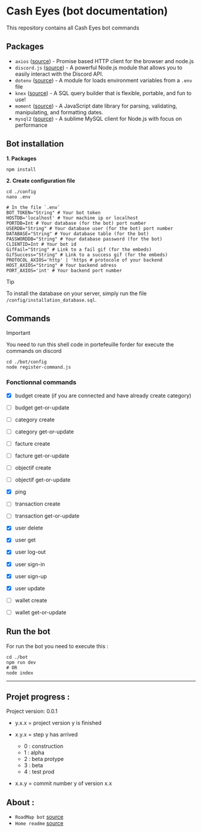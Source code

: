 # Cash Eyes (bot documentation)

This repository contains all Cash Eyes bot commands

## Packages 

- `axios` ([source](https://www.npmjs.com/package/axios)) - Promise based HTTP client for the browser and node.js
- `discord.js` ([source](https://www.npmjs.com/package/discord.js)) - A powerful Node.js module that allows you to easily interact with the Discord API.
- `dotenv` ([source](https://www.npmjs.com/package/dotenv)) - A module for loads environment variables from a `.env` file 
- `knex` ([source](https://www.npmjs.com/package/knex)) - A SQL query builder that is flexible, portable, and fun to use!
- `moment` ([source](https://www.npmjs.com/package/moment)) - A JavaScript date library for parsing, validating, manipulating, and formatting dates.
- `mysql2` ([source](https://www.npmjs.com/package/mysql2)) - A sublime MySQL client for Node.js with focus on performance

## Bot installation

**1. Packages**

```shell
npm install
```

**2. Create configuration file**
```shell
cd ./config
nano .env
```

```env
# In the file `.env`
BOT_TOKEN="String" # Your bot token
HOSTDB='localhost' # Your machine ip or localhost
PORTDB=Int # Your database (for the bot) port number
USERDB="String" # Your database user (for the bot) port number
DATABASE="String" # Your database table (for the bot)
PASSWORDDB="String" # Your database password (for the bot)
CLIENTID=Int # Your bot id
GifFail="String" # Link to a fail gif (for the embeds)
GifSuccess="String" # Link to a success gif (for the embeds)
PROTOCOL_AXIOS='http' | 'https # protocole of your backend
HOST_AXIOS="String" # Your backend adress
PORT_AXIOS='int' # Your backend port number
```
> [!TIP]
> To install the database on your server, simply run the file `/config/installation_database.sql`.


## Commands

> [!IMPORTANT]
> You need to run this shell code in portefeuille forder for execute the commands on discord
```shell
cd ./bot/config
node register-command.js
```

### Fonctionnal commands
- [x] budget create (if you are connected and have already create category)
- [ ] budget get-or-update
- [ ] category create
- [ ] category get-or-update
- [ ] facture create
- [ ] facture get-or-update
- [ ] objectif create
- [ ] objectif get-or-update
- [x] ping
- [ ] transaction create
- [ ] transaction get-or-update
- [x] user delete
- [x] user get
- [x] user log-out
- [x] user sign-in
- [x] user sign-up
- [x] user update
- [ ] wallet create
- [ ] wallet get-or-update


## Run the bot
For run the bot you need to execute this :
```shell
cd ./bot
npm run dev
# OR
node index
```

---
## Projet progress :

Project version: 0.0.1
- y.x.x = project version y is finished
- x.y.x = step y has arrived 
    - 0 : construction
    - 1 : alpha
    - 2 : beta protype
    - 3 : beta
    - 4 : test prod

- x.x.y = commit number y of version x.x

## About :
- `RoadMap bot` [source](./RoadMap.md)
- `Home readme` [source](../README.md)